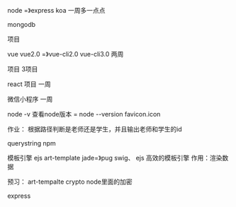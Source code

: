 node  =》express   koa    一周多一点点

mongodb 

项目

vue  vue2.0 =》vue-cli2.0   vue-cli3.0   两周

项目 3项目     

react  项目    一周

微信小程序     一周

node -v  查看node版本   =     node --version
favicon.icon

作业：
根据路径判断是老师还是学生，并且输出老师和学生的id


querystring
npm 

模板引擎    ejs   art-template   jade=》pug    swig、
ejs  高效的模板引擎
作用：渲染数据

预习：
art-tempalte 
crypto  node里面的加密

express
